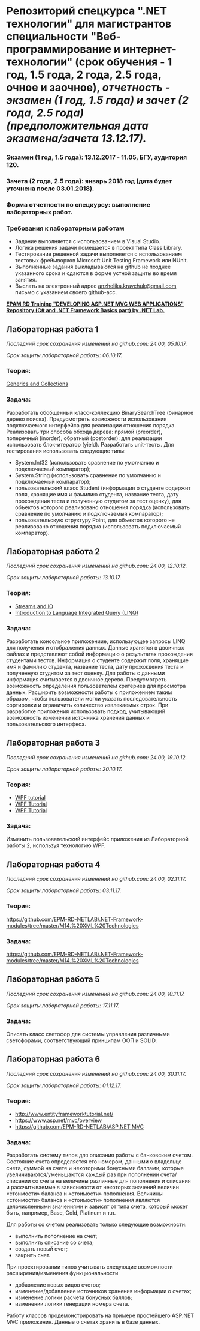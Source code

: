 # Репозиторий спецкурса ".NET технологии" для магистрантов специальности "Веб-программирование и интернет-технологии" (срок обучения - 1 год, 1.5 года, 2 года, 2.5 года, очное и заочное), *отчетность - экзамен (1 год, 1.5 года) и зачет (2 года, 2.5 года)(предположительная дата экзамена/зачета 13.12.17).*

### Экзамен (1 год, 1.5 года): 13.12.2017 - 11.05, БГУ, аудитория 120.

### Зачета (2 года, 2.5 года): январь 2018 год (дата будет уточнена после 03.01.2018).

### Форма отчетности по спецкурсу: выполнение лабораторных работ.

### Требования к лабораторным работам
- Задание выполняется c использованием в Visual Studio.
- Логика решения задачи помещается в проект типа Class Library.
- Тестирование решенной задачи выполняется с использованием тестовых фреймворков Microsoft Unit Testing Framework или NUnit.
- Выполненные задания выкладываются на github не позднее указанного срока и сдаются в форме устной защиты во время занятия. 
- Выслать на электронный адрес anzhelika.kravchuk@gmail.com письмо с указанием своего github-acc.

**[EPAM RD Training "DEVELOPING ASP.NET MVC WEB APPLICATIONS" Repository (C# and .NET Framework Basics part) by .NET Lab.](https://github.com/EPM-RD-NETLAB/.NET-Framework-modules)**

## Лабораторная работа 1 

*Последний срок сохранения изменений на github.com: 24.00, 05.10.17.*

*Срок защиты лабораторной работы: 06.10.17.*

### Теория:  
[Generics and Collections](https://github.com/EPM-RD-NETLAB/.NET-Framework-modules/tree/master/M10.%20Generics%20and%20Collections)

### Задача: 
Разработать обобщенный класс-коллекцию BinarySearchTree (бинарное дерево поиска). Предусмотреть возможности использования подключаемого интерфейса для реализации отношения порядка. Реализовать три способа обхода дерева: прямой (preorder), поперечный (inorder), обратный (postorder): для реализации использовать блок-итератор (yield). Разработать unit-тесты. Для тестирования использовать следующие типы:
  - System.Int32 (использовать сравнение по умолчанию и подключаемый компаратор);
  - System.String (использовать сравнение по умолчанию и подключаемый компаратор);
  - пользовательский класс Student (информация о студенте содержит поля, хранящие имя и фамилию студента, название теста, дату прохождения теста и полученную студнтом за тест оценку), для объектов которого реализовано отношения порядка (использовать сравнение по умолчанию и подключаемый компаратор);
  - пользовательскую структуру Point, для объектов которого не реализовано отношения порядка (использовать подключаемый компаратор).

## Лабораторная работа 2

*Последний срок сохранения изменений на github.com: 24.00, 12.10.12.*

*Срок защиты лабораторной работы: 13.10.17.*

### Теория:  
- [Streams and IO](https://github.com/EPM-RD-NETLAB/.NET-Framework-modules/tree/master/M13.%20Streams%20and%20IO)
- [Introduction to Language Integrated Query (LINQ)](https://github.com/EPM-RD-NETLAB/.NET-Framework-modules/tree/master/M11.%20Introduction%20to%20Language%20Integrated%20Query%20(LINQ))

### Задача: 
Разработать консольное приложениие, использующее запросы LINQ для получения и отображения данных. Данные хранятся в двоичных файлах и представляют собой информацию о результатах прохождения студентами тестов. Информация о студенте содержит поля, хранящие имя и фамилию студента, название теста, дату прохождения теста и полученную студнтом за тест оценку. Для работы с данными информация считывается в двоичное дерево. Предусмотреть возможность определения пользователем критериев для просмотра данных. Расширить возможности работы с приложением таким образом, чтобы пользователи могли указать последовательность сортировки и ограничить количество извлекаемых строк. При разработке приложения использовать подход, учитывающий возможность изменении источника хранения данных и пользовательского интерфеса.

## Лабораторная работа 3

*Последний срок сохранения изменений на github.com: 24.00, 19.10.12.*

*Срок защиты лабораторной работы: 20.10.17.*

### Теория:  
- [WPF tutorial](http://www.wpf-tutorial.com/)
- [WPF Tutorial](https://www.wpftutorial.net/)
- [WPF Tutorial](https://www.tutorialspoint.com/wpf/)

### Задача: 
Изменить пользовательский интерфейс приложения из Лабораторной работы 2, используя технологию WPF.

## Лабораторная работа 4

*Последний срок сохранения изменений на github.com: 24.00, 02.11.17.*

*Срок защиты лабораторной работы: 03.11.17.*

### Теория:  
https://github.com/EPM-RD-NETLAB/.NET-Framework-modules/tree/master/M14.%20XML%20Technologies

### Задача: 
https://github.com/EPM-RD-NETLAB/.NET-Framework-modules/tree/master/M14.%20XML%20Technologies

## Лабораторная работа 5

*Последний срок сохранения изменений на github.com: 24.00, 10.11.17.*

*Срок защиты лабораторной работы: 17.11.17.*

### Задача:
Описать класс светофор для системы управления различными светофорами, соответствующий принципам ООП и SOLID.

## Лабораторная работа 6

*Последний срок сохранения изменений на github.com: 24.00, 30.11.17.*

*Срок защиты лабораторной работы: 01.12.17.*

### Теория:  
 - http://www.entityframeworktutorial.net/
 - https://www.asp.net/mvc/overview
 - https://github.com/EPM-RD-NETLAB/ASP.NET.MVC

### Задача: 
  Разработать систему типов для описания работы с банковским счетом. Состояние счета определяется его номером, данными о владельце счета, суммой на счете и некоторыми бонусными баллами, которые увеличиваются/уменьшаются каждый раз при пополнении счета/списании со счета на величины различные для пополнения и списания и рассчитываемые в зависимости от некоторых значений величин «стоимости» баланса и «стоимости» пополнения. Величины «стоимости» баланса и «стоимости» пополнения являются целочисленными значениями и зависят от типа счета, который может быть, например,  Base, Gold, Platinum и т.п.

Для работы со счетом реализовать только следующие возможности: 
 - выполнить пополнение на счет;
 - выполнить списание со счета; 
 - создать новый счет; 
 - закрыть счет. 

При проектировании типов учитывать следующие возможности расширения/изменения функциональности
 - добавление новых видов счетов;
 - изменение/добавление источников хранения информации о счетах;
 - изменение логики расчета бонусных баллов;
 - изменении логики генерации номера счета.

Работу классов продемонстрировать на примере простейшего ASP.NET MVC приложения. Данные о счетах хранить в базе данных. 
